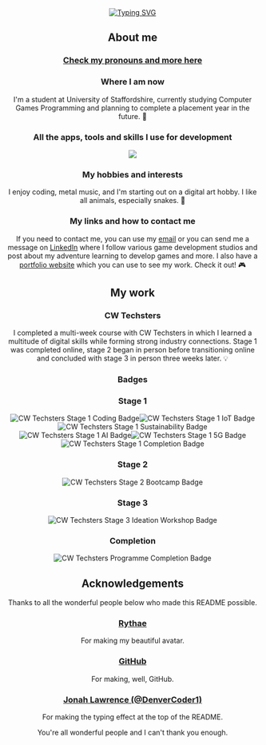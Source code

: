 <div align="center">
<a href="https://git.io/typing-svg"><img src="https://readme-typing-svg.demolab.com?font=Atkinson+Hyperlegible+Mono&size=24&duration=1500&pause=500&color=5595DD&center=true&vCenter=true&multiline=true&repeat=false&width=740&height=110&lines=Hi%2C+I%E2%80%99m+Sam!+%F0%9F%91%8B;Welcome+to+my+little+slice+of+GitHub!+%F0%9F%98%81;I+hope+you+like+it+here.+%F0%9F%98%8A" alt="Typing SVG" /></a>
</div>
<div align="center">
<h2 id="about-me">About me</h2>
<h3 id="my-pronouns-and-more">
  <a href="https://prns.cc/ktuuww" title="My pronouns and more">Check my pronouns and more here</a>
</h3>
<h3 id="where-i-am-now">Where I am now</h3>
<p>I&#39;m a student at University of Staffordshire, currently studying Computer Games Programming and planning to complete a placement year in the future. 📔</p>
<h3 id="my-tools">All the apps, tools and skills I use for development</h3>
<p align="center">
  <a href="#">
    <img src="https://simpleskill.icons.workers.dev/svg?i=cplusplus,git,github,gitkraken,gitlab,macos,rider,stackoverflow,unrealengine" />
  </a>
</p>
<h3 id="my-hobbies-and-interests">My hobbies and interests</h3>
<p>I enjoy coding, metal music, and I&#39;m starting out on a digital art hobby. I like all animals, especially snakes. 🐍</p>
<h3 id="my-links-and-how-to-contact-me">My links and how to contact me</h3>
<p>If you need to contact me, you can use my <a href="mailto:sam@samhart.co.uk">email</a> or you can send me a message on <a href="https://www.linkedin.com/in/samson-hart-b69828226">LinkedIn</a> where I follow various game development studios and post about my adventure learning to develop games and more. I also have a <a href="https://samhart.co.uk">portfolio website</a> which you can use to see my work. Check it out! 🎮</p>
<h2 id="my-work">My work</h2>
<h3 id="cw-techsters">CW Techsters</h3>
<p>I completed a multi-week course with CW Techsters in which I learned a multitude of digital skills while forming strong industry connections. Stage 1 was completed online, stage 2 began in person before transitioning online and concluded with stage 3 in person three weeks later. 💡</p>
</div>

<div align="center">
<h3 id="badges">Badges</h3>
<h3 id="stage-1">Stage 1</h3>
<p><img src="https://github.com/tofuprogrammer/tofuprogrammer/blob/fab216da232420d4a575aeee64e3ed5696eb0f67/Credly%20badges/CW%20Techsters/Stage%201/cw-techsters-programme-participant-stage-1-explore-coding.png" alt="CW Techsters Stage 1 Coding Badge" title="Coding Badge"><img src="https://github.com/tofuprogrammer/tofuprogrammer/blob/cd7893bf751e5dc48f9ae9bb4958fdfe4863ca29/Credly%20badges/CW%20Techsters/Stage%201/cw-techsters-programme-participant-stage-1-explore-iot-internet-of-things.png" alt="CW Techsters Stage 1 IoT Badge" title="IoT Badge"><img src="https://github.com/tofuprogrammer/tofuprogrammer/blob/cd7893bf751e5dc48f9ae9bb4958fdfe4863ca29/Credly%20badges/CW%20Techsters/Stage%201/cw-techsters-programme-participant-stage-1-explore-sustainability.png" alt="CW Techsters Stage 1 Sustainability Badge" title="Sustainability Badge"><img src="https://github.com/tofuprogrammer/tofuprogrammer/blob/5c6db5f2af960d20b96e469b46a872b572ac9a05/Credly%20badges/CW%20Techsters/Stage%201/cw-techsters-programme-participant-stage-1-explore-ai-artificial-intelligence.png" alt="CW Techsters Stage 1 AI Badge" title="AI Badge"><img src="https://github.com/tofuprogrammer/tofuprogrammer/blob/5c6db5f2af960d20b96e469b46a872b572ac9a05/Credly%20badges/CW%20Techsters/Stage%201/cw-techsters-programme-participant-stage-1-explore-5g.png" alt="CW Techsters Stage 1 5G Badge" title="5G Badge"><img src="https://github.com/tofuprogrammer/tofuprogrammer/blob/5c6db5f2af960d20b96e469b46a872b572ac9a05/Credly%20badges/CW%20Techsters/Stage%201/cw-techsters-digital-skills-programme-completion-of-stage-one.png" alt="CW Techsters Stage 1 Completion Badge" title="Completion Badge"></p>
<h3 id="stage-2">Stage 2</h3>
<p><img src="https://github.com/tofuprogrammer/tofuprogrammer/blob/6b8ef7edc4ecc4ce12bed29c876cc0e38b2feb66/Credly%20badges/CW%20Techsters/Stage%202/cw-techsters-digital-skills-programme-stage-2-bootcamp.png" alt="CW Techsters Stage 2 Bootcamp Badge" title="Bootcamp Badge"></p>
<h3 id="stage-3">Stage 3</h3>
<p><img src="https://github.com/tofuprogrammer/tofuprogrammer/blob/6b8ef7edc4ecc4ce12bed29c876cc0e38b2feb66/Credly%20badges/CW%20Techsters/Stage%203/cw-techsters-digital-skills-programme-stage-3-ideation-workshop.png" alt="CW Techsters Stage 3 Ideation Workshop Badge" title="Ideation Workshop Badge"></p>
<h3 id="completion">Completion</h3>
<p><img src="https://github.com/tofuprogrammer/tofuprogrammer/blob/6b8ef7edc4ecc4ce12bed29c876cc0e38b2feb66/Credly%20badges/CW%20Techsters/Completion/cw-techsters-completion-of-programme.png" alt="CW Techsters Programme Completion Badge" title="Programme Workshop Badge"></p>
</div>

<div align="center">
<h2 id="acknowledgements">Acknowledgements</h2>
<p>Thanks to all the wonderful people below who made this README possible.</p>
<h3 id="-rythae-https-x-com-rytha_e-"><a href="https://x.com/rytha_e">Rythae</a></h3>
<p>For making my beautiful avatar.</p>
<h3 id="-github-https-github-com-github-"><a href="https://github.com/github">GitHub</a></h3>
<p>For making, well, GitHub.</p>
<h3 id="-jonah-lawrence-denvercoder1-https-github-com-denvercoder1-"><a href="https://github.com/DenverCoder1">Jonah Lawrence (@DenverCoder1)</a></h3>
<p>For making the typing effect at the top of the README.</p>

You&#39;re all wonderful people and I can&#39;t thank you enough.</p>
</div>
